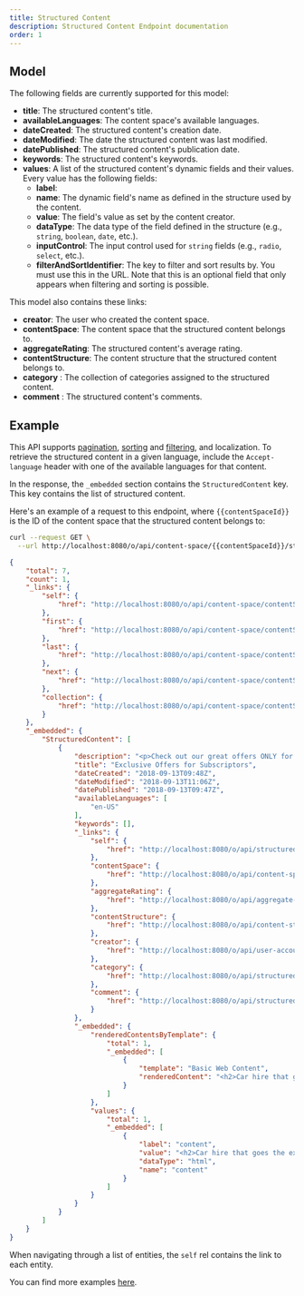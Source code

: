 ```yaml
---
title: Structured Content
description: Structured Content Endpoint documentation
order: 1
---
```


## Model

The following fields are currently supported for this model:

* **title**: The structured content's title.
* **availableLanguages**: The content space's available languages.
* **dateCreated**: The structured content's creation date.
* **dateModified**: The date the structured content was last modified.
* **datePublished**: The structured content's publication date.
* **keywords**: The structured content's keywords.
* **values**: A list of the structured content's dynamic fields and their values. Every value has the following fields:
  * **label**:
  * **name**: The dynamic field's name as defined in the structure used by the content.
  * **value**: The field's value as set by the content creator.
  * **dataType**: The data type of the field defined in the structure (e.g., `string`, `boolean`, `date`, etc.).
  * **inputControl**: The input control used for `string` fields (e.g., `radio`, `select`, etc.).
  * **filterAndSortIdentifier**: The key to filter and sort results by. You must use this in the URL. Note that this is an optional field that only appears when filtering and sorting is possible.

This model also contains these links:

* **creator**: The user who created the content space.
* **contentSpace**:  The content space that the structured content belongs to. 
* **aggregateRating**: The structured content's average rating.
* **contentStructure**: The content structure that the structured content belongs to. 
* **category** : The collection of categories assigned to the structured content.
* **comment** : The structured content's comments.

## Example

This API supports [pagination](/docs/general/pagination.html), [sorting](/docs/general/sorting.html) and [filtering](/docs/general/filtering.html), and localization. To retrieve the structured content in a given language, include the `Accept-language` header with one of the available languages for that content.

In the response, the `_embedded` section contains the `StructuredContent` key. This key contains the list of structured content.

Here's an example of a request to this endpoint, where `{{contentSpaceId}}` is the ID of the content space that the structured content belongs to: 

```bash request
curl --request GET \
  --url http://localhost:8080/o/api/content-space/{{contentSpaceId}}/structured-contents?page=1&per_page=1
```

```json response
{
    "total": 7,
    "count": 1,
    "_links": {
        "self": {
            "href": "http://localhost:8080/o/api/content-space/contentSpaceId/structured-contents?page=1&per_page=1"
        },
        "first": {
            "href": "http://localhost:8080/o/api/content-space/contentSpaceId/structured-contents?page=1&per_page=1"
        },
        "last": {
            "href": "http://localhost:8080/o/api/content-space/contentSpaceId/structured-contents?page=7&per_page=1"
        },
        "next": {
            "href": "http://localhost:8080/o/api/content-space/contentSpaceId/structured-contents?page=2&per_page=1"
        },
        "collection": {
            "href": "http://localhost:8080/o/api/content-space/contentSpaceId/structured-contents"
        }
    },
    "_embedded": {
        "StructuredContent": [
            {
                "description": "<p>Check out our great offers ONLY for members!</p>",
                "title": "Exclusive Offers for Subscriptors",
                "dateCreated": "2018-09-13T09:48Z",
                "dateModified": "2018-09-13T11:06Z",
                "datePublished": "2018-09-13T09:47Z",
                "availableLanguages": [
                    "en-US"
                ],
                "keywords": [],
                "_links": {
                    "self": {
                        "href": "http://localhost:8080/o/api/structured-contents/36793"
                    },
                    "contentSpace": {
                        "href": "http://localhost:8080/o/api/content-space/contentSpaceId"
                    },
                    "aggregateRating": {
                        "href": "http://localhost:8080/o/api/aggregate-rating/20601:36793"
                    },
                    "contentStructure": {
                        "href": "http://localhost:8080/o/api/content-structures/25071"
                    },
                    "creator": {
                        "href": "http://localhost:8080/o/api/user-account/20212"
                    },
                    "category": {
                        "href": "http://localhost:8080/o/api/structured-contents/36793/categories"
                    },
                    "comment": {
                        "href": "http://localhost:8080/o/api/structured-contents/36793/comment"
                    }
                },
                "_embedded": {
                    "renderedContentsByTemplate": {
                        "total": 1,
                        "_embedded": [
                            {
                                "template": "Basic Web Content",
                                "renderedContent": "<h2>Car hire that goes the extra mile</h2><ul><li><img alt=\"Usps white tick\" height=\"21\" src=\"http://www.theaa.com/~/media/the-aa/usps-icon-tick/usps-white-tick.png?h=21&amp;la=en&amp;w=21&amp;hash=61EF67E0678A56A550C9AA064516E659B306400B\" width=\"21\" /><h5>Easy booking</h5><p>Book below or call&nbsp;0344 335 0243&nbsp;to compare rates between Enterprise, National and Alamo.</p></li><li><img alt=\"Usps white tick\" height=\"21\" src=\"http://www.theaa.com/~/media/the-aa/usps-icon-tick/usps-white-tick.png?h=21&amp;la=en&amp;w=21&amp;hash=61EF67E0678A56A550C9AA064516E659B306400B\" width=\"21\" /><h5>The right car for you</h5><p>Choose from a wide range of high-quality vehicles – from compact cars to luxury saloons.</p></li><li><img alt=\"Usps white tick\" height=\"21\" src=\"http://www.theaa.com/~/media/the-aa/usps-icon-tick/usps-white-tick.png?h=21&amp;la=en&amp;w=21&amp;hash=61EF67E0678A56A550C9AA064516E659B306400B\" width=\"21\" /><h5>Worldwide rentals</h5><p>Save money at over 7,000 locations across the UK, Europe and North America.</p></li></ul>"
                            }
                        ]
                    },
                    "values": {
                        "total": 1,
                        "_embedded": [
                            {
                                "label": "content",
                                "value": "<h2>Car hire that goes the extra mile</h2>\n\n<ul>\n\t<li><img alt=\"Usps white tick\" height=\"21\" src=\"http://www.theaa.com/~/media/the-aa/usps-icon-tick/usps-white-tick.png?h=21&amp;la=en&amp;w=21&amp;hash=61EF67E0678A56A550C9AA064516E659B306400B\" width=\"21\" />\n\t<h5>Easy booking</h5>\n\n\t<p>Book below or call&nbsp;0344 335 0243&nbsp;to compare rates between Enterprise, National and Alamo.</p>\n\t</li>\n\t<li><img alt=\"Usps white tick\" height=\"21\" src=\"http://www.theaa.com/~/media/the-aa/usps-icon-tick/usps-white-tick.png?h=21&amp;la=en&amp;w=21&amp;hash=61EF67E0678A56A550C9AA064516E659B306400B\" width=\"21\" />\n\t<h5>The right car for you</h5>\n\n\t<p>Choose from a wide range of high-quality vehicles – from compact cars to luxury saloons.</p>\n\t</li>\n\t<li><img alt=\"Usps white tick\" height=\"21\" src=\"http://www.theaa.com/~/media/the-aa/usps-icon-tick/usps-white-tick.png?h=21&amp;la=en&amp;w=21&amp;hash=61EF67E0678A56A550C9AA064516E659B306400B\" width=\"21\" />\n\t<h5>Worldwide rentals</h5>\n\n\t<p>Save money at over 7,000 locations across the UK, Europe and North America.</p>\n\t</li>\n</ul>",
                                "dataType": "html",
                                "name": "content"
                            }
                        ]
                    }
                }
            }
        ]
    }
}
```

When navigating through a list of entities, the `self` rel contains the link to each entity. 

You can find more examples [here](/docs/content-space/structuredContent/examples.html). 

